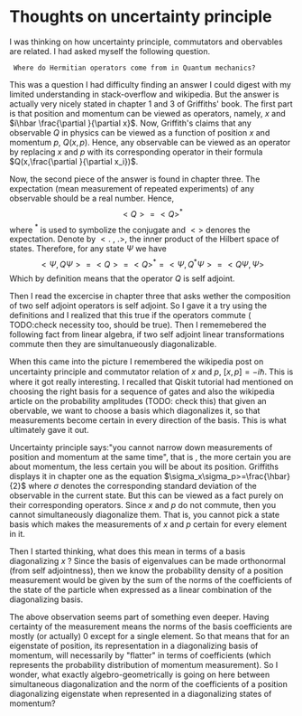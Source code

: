 # Thoughts on uncertainty principle

I was thinking on how uncertainty principle, commutators and obervables are related. I had asked myself the following question.


     Where do Hermitian operators come from in Quantum mechanics?

This was a question I had difficulty finding an answer I could digest with my limited understanding in stack-overflow and wikipedia. But the answer is actually very nicely stated in chapter 1 and 3 of Griffiths' book.
 The first part is that position and momentum can be viewed as operators, namely, $x$ and $i\hbar \frac{\partial }{\partial x}$. Now, Griffith's claims that any observable $Q$ in physics can be viewed as a function of position $x$ and momentum $p$, $Q(x,p)$. Hence, any observable can be viewed as an operator by replacing $x$ and $p$ with its corresponding operator in their formula $Q(x,\frac{\partial }{\partial x_i})$.

Now, the second piece of the answer is found in chapter three. The expectation (mean measurement of repeated experiments) of any observable should be a real number. Hence, $$<Q>=<Q>^*$$ where $^*$ is used to symbolize the conjugate and $<>$ denores the expectation. Denote by $<.\ ,\ .>$, the inner product of the Hilbert space of states.
Therefore, for any state $\Psi$ we have $$<\Psi,Q\Psi>=<Q>=<Q>^*=<\Psi,Q^*\Psi>=<Q\Psi,\Psi>$$ Which by definition means that the operator $Q$ is self adjoint.

 Then I read the excercise in chapter three that asks wether the composition of two self adjoint operators is self adjoint. So I gave it a try using the definitions and I realized that this true if the operators commute ( TODO:check necessity too, should be true). Then I rememebered the following fact from linear algebra, if two self adjoint linear transformations commute then they are simultanueously diagonalizable.
 
  When this came into the picture I remembered the wikipedia post on uncertainty principle and commutator relation of $x$ and $p$, $[x,p]=-i\hbar$. This is where it got really interesting. I recalled that Qiskit tutorial had mentioned on choosing the right basis for a sequence of gates and also the wikipedia article on the probability amplitudes (TODO: check this) that given an obervable, we want to choose a basis which diagonalizes it, so that measurements become certain in every direction of the basis. This is what ultimately gave it out.

  Uncertainty principle says:"you cannot narrow down measurements of position and momentum at the same time", that is , the more certain you are about momentum, the less certain you will be about its position. Griffiths displays it in chapter one as the equation $\sigma_x\sigma_p>=\frac{\hbar}{2}$ where $\sigma$ denotes the corresponding standard deviation of the observable in the current state.
  But this can be viewed as a fact purely on their corresponding operators. Since $x$ and $p$ do not commute, then you cannot simultaneously diagonalize them. That is, you cannot pick a state basis which makes the measurements of $x$ and $p$ certain for every element in it. 

  Then I started thinking, what does this mean in terms of a basis diagonalizing $x$ ?  Since the basis of eigenvalues can be made orthonormal (from self adjointness), then we know the probability density of a position measurement would be given by the sum of the norms of the coefficients of the state of the particle when expressed as a linear combination of the diagonalizing basis. 
  
  The above observation seems part of something even deeper. Having certainty of the measurement means the norms of the basis coefficients are mostly (or actually) 0 except for a single element. So that means that for an eigenstate of position, its representation in a diagonalizing basis of momentum, will necessarily by "flatter" in terms of coefficients (which represents the probability distribution of momentum measurement). 
  So I wonder, what exactly algebro-geometrically is going on here between simultaneous diagonalization and the norm of the coefficients of  a position diagonalizing eigenstate when represented in a diagonalizing states of momentum?